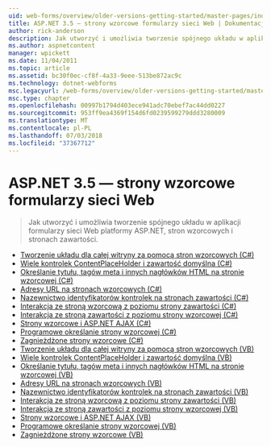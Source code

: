 ```yaml
---
uid: web-forms/overview/older-versions-getting-started/master-pages/index
title: ASP.NET 3.5 — strony wzorcowe formularzy sieci Web | Dokumentacja firmy Microsoft
author: rick-anderson
description: Jak utworzyć i umożliwia tworzenie spójnego układu w aplikacji formularzy sieci Web platformy ASP.NET, stron wzorcowych i stronach zawartości.
ms.author: aspnetcontent
manager: wpickett
ms.date: 11/04/2011
ms.topic: article
ms.assetid: bc30f0ec-cf8f-4a33-9eee-513be872ac9c
ms.technology: dotnet-webforms
msc.legacyurl: /web-forms/overview/older-versions-getting-started/master-pages
msc.type: chapter
ms.openlocfilehash: 00997b1794d403ece941adc70ebef7ac44dd0227
ms.sourcegitcommit: 953ff9ea4369f154d6fd0239599279ddd3280009
ms.translationtype: MT
ms.contentlocale: pl-PL
ms.lasthandoff: 07/03/2018
ms.locfileid: "37367712"
---
```

<a name="aspnet-35---web-forms-master-pages"></a>ASP.NET 3.5 — strony wzorcowe formularzy sieci Web
====================
> Jak utworzyć i umożliwia tworzenie spójnego układu w aplikacji formularzy sieci Web platformy ASP.NET, stron wzorcowych i stronach zawartości.


- [Tworzenie układu dla całej witryny za pomocą stron wzorcowych (C#)](creating-a-site-wide-layout-using-master-pages-cs.md)
- [Wiele kontrolek ContentPlaceHolder i zawartość domyślna (C#)](multiple-contentplaceholders-and-default-content-cs.md)
- [Określanie tytułu, tagów meta i innych nagłówków HTML na stronie wzorcowej (C#)](specifying-the-title-meta-tags-and-other-html-headers-in-the-master-page-cs.md)
- [Adresy URL na stronach wzorcowych (C#)](urls-in-master-pages-cs.md)
- [Nazewnictwo identyfikatorów kontrolek na stronach zawartości (C#)](control-id-naming-in-content-pages-cs.md)
- [Interakcja ze stroną wzorcową z poziomu strony zawartości (C#)](interacting-with-the-master-page-from-the-content-page-cs.md)
- [Interakcja ze stroną zawartości z poziomu strony wzorcowej (C#)](interacting-with-the-content-page-from-the-master-page-cs.md)
- [Strony wzorcowe i ASP.NET AJAX (C#)](master-pages-and-asp-net-ajax-cs.md)
- [Programowe określanie strony wzorcowej (C#)](specifying-the-master-page-programmatically-cs.md)
- [Zagnieżdżone strony wzorcowe (C#)](nested-master-pages-cs.md)
- [Tworzenie układu dla całej witryny za pomocą stron wzorcowych (VB)](creating-a-site-wide-layout-using-master-pages-vb.md)
- [Wiele kontrolek ContentPlaceHolder i zawartość domyślna (VB)](multiple-contentplaceholders-and-default-content-vb.md)
- [Określanie tytułu, tagów meta i innych nagłówków HTML na stronie wzorcowej (VB)](specifying-the-title-meta-tags-and-other-html-headers-in-the-master-page-vb.md)
- [Adresy URL na stronach wzorcowych (VB)](urls-in-master-pages-vb.md)
- [Nazewnictwo identyfikatorów kontrolek na stronach zawartości (VB)](control-id-naming-in-content-pages-vb.md)
- [Interakcja ze stroną wzorcową z poziomu strony zawartości (VB)](interacting-with-the-master-page-from-the-content-page-vb.md)
- [Interakcja ze stroną zawartości z poziomu strony wzorcowej (VB)](interacting-with-the-content-page-from-the-master-page-vb.md)
- [Strony wzorcowe i ASP.NET AJAX (VB)](master-pages-and-asp-net-ajax-vb.md)
- [Programowe określanie strony wzorcowej (VB)](specifying-the-master-page-programmatically-vb.md)
- [Zagnieżdżone strony wzorcowe (VB)](nested-master-pages-vb.md)
